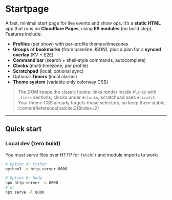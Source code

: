 # Startpage

A fast, minimal start page for live events and show ops. It’s a **static HTML** app that runs on **Cloudflare Pages**, using **ES modules** (no build step). Features include:

- **Profiles** (per show) with per–profile themes/timezones
- **Groups** of **bookmarks** (from baseline JSON), plus a plan for a **synced overlay** (KV + E2E)
- **Command bar** (search + shell‑style commands, autocomplete)
- **Clocks** (multi‑timezone, per profile)
- **Scratchpad** (local; optional sync)
- Optional **Timers** (local alarms)
- **Theme system** (variable‑only colorway CSS)

> The DOM keeps the classic hooks: links render inside `#links` with `.links` sections; clocks under `#clocks`; scratchpad uses `#scratch`. Your theme CSS already targets those selectors, so keep them stable. :contentReference[oaicite:2]{index=2}

---

## Quick start

### Local dev (zero build)

You must serve files over HTTP for `fetch()` and module imports to work:

```bash
# Option A: Python
python3 -m http.server 8000

# Option B: Node
npx http-server -p 8000
# or
npx serve -l 8000
